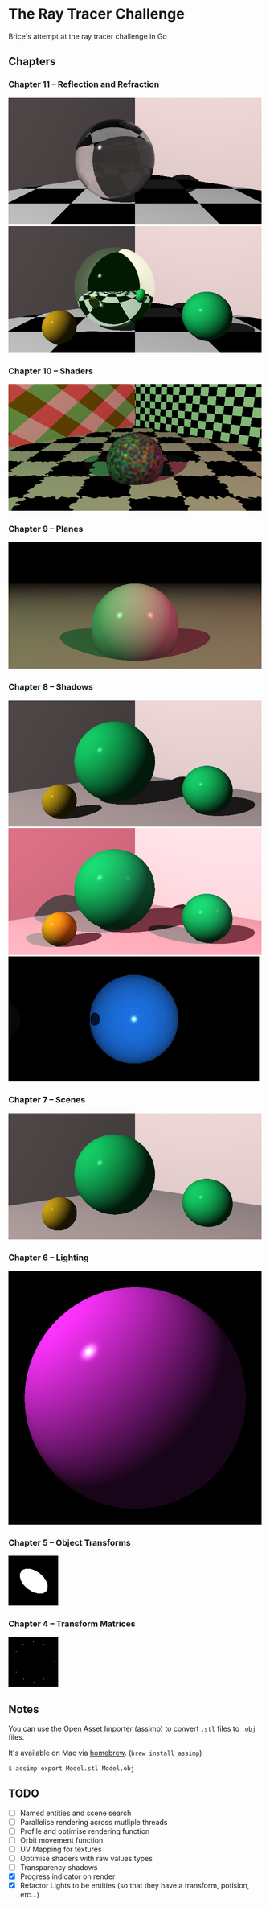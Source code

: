 # The Ray Tracer Challenge

Brice's attempt at the ray tracer challenge in Go

## Chapters

### Chapter 11 – Reflection and Refraction

![Scene with a refractive surface](output/chapter11-refraction.png)
![Scene with a reflective surface](output/chapter11-reflection.png)


### Chapter 10 – Shaders

![Scene with shaders applied](output/chapter10.png)

### Chapter 9 – Planes

![Lit sphere on a plane](output/chapter9.png)

### Chapter 8 – Shadows

![Rendered scene with shadows](output/chapter8.png)
![Rendered scene with multiple lights](output/chapter8/chapter8-multilight.png)
![Animated render of shadows on a sphere](output/chapter8/animation/out.gif)

### Chapter 7 – Scenes

![Rendered scene](output/chapter7.png)

### Chapter 6 – Lighting

![Rendered sphere with lighting](output/chapter6.png)

### Chapter 5 – Object Transforms

![A transformed sphere](output/chapter5.png)

### Chapter 4 – Transform Matrices

![Transformation matrix example](output/chapter4.png)

## Notes

You can use [the Open Asset Importer (assimp)](https://github.com/assimp/assimp) to convert `.stl` files to `.obj` files.

It's available on Mac via [homebrew](https://brew.sh/). (`brew install assimp`)

```bash
$ assimp export Model.stl Model.obj
```

## TODO

- [ ] Named entities and scene search
- [ ] Parallelise rendering across mutliple threads
- [ ] Profile and optimise rendering function
- [ ] Orbit movement function
- [ ] UV Mapping for textures
- [ ] Optimise shaders with raw values types
- [ ] Transparency shadows
- [x] Progress indicator on render
- [x] Refactor Lights to be entities (so that they have a transform, potision, etc...)